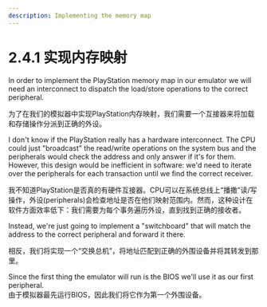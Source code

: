 ```yaml
---
description: Implementing the memory map
---
```


# 2.4.1 实现内存映射

In order to implement the PlayStation memory map in our emulator we will need an interconnect to dispatch the load/store operations to the correct peripheral.

为了在我们的模拟器中实现PlayStation内存映射，我们需要一个互接器来将加载和存储操作分派到正确的外设。

I don't know if the PlayStation really has a hardware interconnect. The CPU could just "broadcast" the read/write operations on the system bus and the peripherals would check the address and only answer if it's for them. However, this design would be inefficient in software: we'd need to iterate over the peripherals for each transaction until we find the correct receiver.

我不知道PlayStation是否真的有硬件互接器。CPU可以在系统总线上“播撒”读/写操作，外设(peripherals)会检查地址是否在他们映射范围内。然而，这种设计在软件方面效率低下：我们需要为每个事务遍历外设，直到找到正确的接收者。

Instead, we're just going to implement a "switchboard" that will match the address to the correct peripheral and forward it there.

相反，我们将实现一个“交换总机”，将地址匹配到正确的外围设备并将其转发到那里。

Since the first thing the emulator will run is the BIOS we'll use it as our first peripheral.\
由于模拟器最先运行BIOS，因此我们将它作为第一个外围设备。
